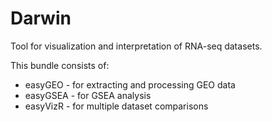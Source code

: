 # Darwin

Tool for visualization and interpretation of RNA-seq datasets.

This bundle consists of:

- easyGEO - for extracting and processing GEO data
- easyGSEA - for GSEA analysis
- easyVizR - for multiple dataset comparisons